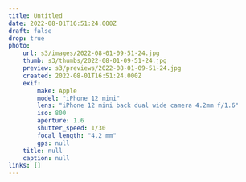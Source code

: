 ```yaml
---
title: Untitled
date: 2022-08-01T16:51:24.000Z
draft: false
drop: true
photo:
    url: s3/images/2022-08-01-09-51-24.jpg
    thumb: s3/thumbs/2022-08-01-09-51-24.jpg
    preview: s3/previews/2022-08-01-09-51-24.jpg
    created: 2022-08-01T16:51:24.000Z
    exif:
        make: Apple
        model: "iPhone 12 mini"
        lens: "iPhone 12 mini back dual wide camera 4.2mm f/1.6"
        iso: 800
        aperture: 1.6
        shutter_speed: 1/30
        focal_length: "4.2 mm"
        gps: null
    title: null
    caption: null
links: []
---
```


